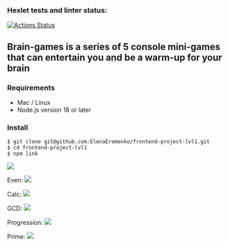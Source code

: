 ### Hexlet tests and linter status:
[![Actions Status](https://github.com/nikolaiKudriashov/frontend-project-lvl1/workflows/hexlet-check/badge.svg)](https://github.com/nikolaiKudriashov/frontend-project-lvl1/actions)

## Brain-games is a series of 5 console mini-games that can entertain you and be a warm-up for your brain

### Requirements

- Mac / Linux
- Node.js version 18 or later

### Install

```
$ git clone git@github.com:ElenaEremenko/frontend-project-lvl1.git
$ cd frontend-project-lvl1
$ npm link
```

<a href="https://codeclimate.com/github/nikolaiKudriashov/frontend-project-lvl1/maintainability"><img src="https://api.codeclimate.com/v1/badges/0f0896a7d3637d5ac299/maintainability" /></a>

Even: <a href="https://asciinema.org/a/aeSPyfvvvHE9vpNFx1VKnhDvL" target="_blank"><img src="https://asciinema.org/a/aeSPyfvvvHE9vpNFx1VKnhDvL.svg" /></a>

Calc: <a href="https://asciinema.org/a/5LsKHQFPgvLXOsWsuUqTUf7uD" target="_blank"><img src="https://asciinema.org/a/5LsKHQFPgvLXOsWsuUqTUf7uD.svg" /></a>

GCD: <a href="https://asciinema.org/a/QtImMlk2KTlBl0DEkzNK3PIhy" target="_blank"><img src="https://asciinema.org/a/QtImMlk2KTlBl0DEkzNK3PIhy.svg" /></a>

Progression: <a href="https://asciinema.org/a/Ff4fKqFEyrD5GpAR6VSOBmZBc" target="_blank"><img src="https://asciinema.org/a/Ff4fKqFEyrD5GpAR6VSOBmZBc.svg" /></a>

Prime: <a href="https://asciinema.org/a/aR4HTWuStVbymTOeQ28dRLdoC" target="_blank"><img src="https://asciinema.org/a/aR4HTWuStVbymTOeQ28dRLdoC.svg" /></a>
